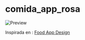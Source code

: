 # comida_app_rosa


![Preview](https://github.com/byronsmb/comida_app_rosa/assets/139835923/553abbed-5621-4d0d-b915-4fa3cc0ab706)

Inspirada en : [Food App Design](https://youtu.be/195RY7jCuZg)
